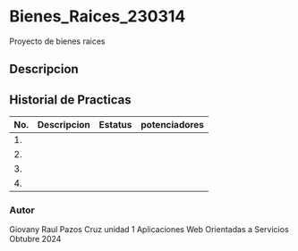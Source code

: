 # Bienes_Raices_230314

Proyecto de bienes raices
## Descripcion 


## Historial de Practicas 

|No.|Descripcion|Estatus|potenciadores|
|--|--|--|--|
|1.|||
|2.|||
|3.|||
|4.|||

### Autor
Giovany Raul Pazos Cruz
unidad 1 
Aplicaciones Web Orientadas a Servicios 
Obtubre 2024
